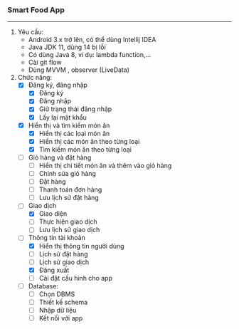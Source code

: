 ### Smart Food App
***
1. Yêu cầu:
    * Android 3.x trở lên, có thể dùng Intellij IDEA
    * Java JDK 11, dùng 14 bị lỗi
    * Có dùng Java 8, ví dụ: lambda function,...
    * Cài git flow
    * Dùng MVVM , observer (LiveData)
2.  Chức năng:
    * [x] Đăng ký, đăng nhập
        * [x] Đăng ký
        * [x] Đăng nhập
        * [x] Giữ trạng thái đăng nhập
        * [x] Lấy lại mật khẩu
    * [x] Hiển thị và tìm kiếm món ăn
        * [x] Hiển thị các loại món ăn
        * [x] Hiển thị các món ăn theo từng loại
        * [x] Tìm kiếm món ăn theo từng loại
    * [ ] Giỏ hàng và đặt hàng
        * [ ] Hiển thị chi tiết món ăn và thêm vào giỏ hàng
        * [ ] Chỉnh sửa giỏ hàng
        * [ ] Đặt hàng
        * [ ] Thanh toán đơn hàng
        * [ ] Lưu lịch sử đặt hàng
    * [ ] Giao dịch
        * [x] Giao diện
        * [ ] Thực hiện giao dịch
        * [ ] Lưu lịch sử giao dịch
    * [ ] Thông tin tài khoản
        * [x] Hiển thị thông tin người dùng
        * [ ] Lịch sử đặt hàng
        * [ ] Lịch sử giao dịch
        * [x] Đăng xuất
        * [ ] Cài đặt cấu hình cho app
    * [ ] Database:
        * [ ] Chọn DBMS
        * [ ] Thiết kế schema
        * [ ] Nhập dữ liệu
        * [ ] Kết nối với app